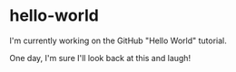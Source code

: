 # hello-world

I'm currently working on the GitHub "Hello World" tutorial. 

One day, I'm sure I'll look back at this and laugh! 
